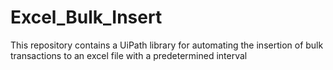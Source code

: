 # Excel_Bulk_Insert
This repository contains a UiPath library for automating the insertion of bulk transactions to an excel file with  a predetermined interval
